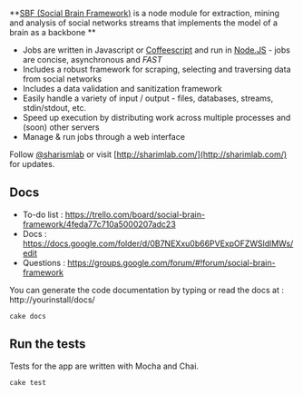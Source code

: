 **[SBF (Social Brain Framework)](http://node.io/) is a node module for extraction, mining and analysis of social networks streams that implements the model of a brain as a backbone **

- Jobs are written in Javascript or [Coffeescript](http://jashkenas.github.com/coffee-script/) and run in [Node.JS](http://nodejs.org/) - jobs are concise, asynchronous and _FAST_
- Includes a robust framework for scraping, selecting and traversing data from social networks
- Includes a data validation and sanitization framework
- Easily handle a variety of input / output - files, databases, streams, stdin/stdout, etc.
- Speed up execution by distributing work across multiple processes and (soon) other servers
- Manage & run jobs through a web interface

Follow [@sharismlab](http://twitter.com/sharismlab) or visit [http://sharimlab.com/](http://sharimlab.com/) for updates.


## Docs

* To-do list : https://trello.com/board/social-brain-framework/4feda77c710a5000207adc23
* Docs : https://docs.google.com/folder/d/0B7NEXxu0b66PVExpOFZWSldlMWs/edit
* Questions : https://groups.google.com/forum/#!forum/social-brain-framework

You can generate the code documentation by typing or read the docs at : http://yourinstall/docs/

    cake docs

## Run the tests

Tests for the app are written with Mocha and Chai.

    cake test